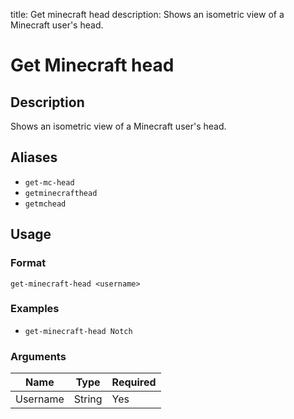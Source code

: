 title: Get minecraft head
description: Shows an isometric view of a Minecraft user's head.

# Get Minecraft head

## Description

Shows an isometric view of a Minecraft user's head.

## Aliases

* `get-mc-head`
* `getminecrafthead`
* `getmchead`

## Usage

### Format

`get-minecraft-head <username>`

### Examples

* `get-minecraft-head Notch`

### Arguments

| Name     | Type   | Required |
|----------|--------|----------|
| Username | String | Yes      |
